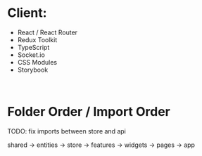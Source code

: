 # Client:

- React / React Router
- Redux Toolkit
- TypeScript
- Socket.io
- CSS Modules
- Storybook

<br />

# Folder Order / Import Order

TODO: fix imports between store and api

shared → entities → store → features → widgets → pages → app
